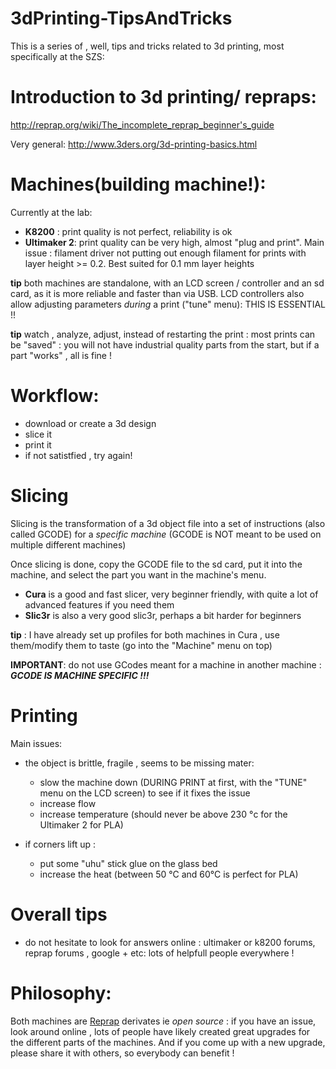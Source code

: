 3dPrinting-TipsAndTricks
========================


This is a series of , well, tips and tricks related to 3d printing, most specifically at the SZS:




Introduction to 3d printing/ repraps:
============================

http://reprap.org/wiki/The_incomplete_reprap_beginner's_guide


Very general: 
http://www.3ders.org/3d-printing-basics.html


Machines(building machine!):
============================

Currently at the lab: 

- **K8200** : print quality is not perfect, reliability is ok 
- **Ultimaker 2**: print quality can be very high, almost "plug and print". Main issue : filament driver not putting out enough filament for prints with layer height >= 0.2. Best suited for 0.1 mm layer heights


**tip** both machines are standalone, with an LCD screen / controller and an sd card, as it is more reliable and faster than via USB.
LCD controllers also allow adjusting parameters *during* a print ("tune" menu): THIS IS ESSENTIAL !!

**tip** watch , analyze, adjust, instead of restarting the print : most prints can be "saved" : you will not have industrial quality parts from the start, but if a part "works" , all is fine !


Workflow:
=========

- download or create a 3d design
- slice it 
- print it
- if not satistfied , try again!

Slicing
=======

Slicing is the transformation of a 3d object file into a set of instructions (also called GCODE) for a *specific machine* (GCODE is NOT meant to be used on multiple different machines)

Once slicing is done, copy the GCODE file to the sd card, put it into the machine, and select the part you want in the machine's menu.


- **Cura** is a good and fast slicer, very beginner friendly, with quite a lot of advanced features if you need them
- **Slic3r** is also a very good slic3r, perhaps a bit harder for beginners

**tip** : I have already set up profiles for both machines in Cura , use them/modify them to taste (go into the "Machine" menu on top)

**IMPORTANT**: do not use GCodes meant for a machine in another machine : ***GCODE IS MACHINE SPECIFIC !!!***


Printing
========


Main issues:
- the object is brittle, fragile , seems to be missing mater:
   * slow the machine down (DURING PRINT at first, with the "TUNE" menu on the LCD screen) to see if it fixes the issue
   * increase flow
   * increase temperature (should never be above 230 °c for the Ultimaker 2 for PLA)

- if corners lift up :
   * put some "uhu" stick glue on the glass bed
   * increase the heat (between 50 °C and 60°C is perfect for PLA)

Overall tips
============

- do not hesitate to look for answers online : ultimaker or k8200 forums, reprap forums , google + etc: lots of helpfull people everywhere !



Philosophy:
==========

Both machines are [Reprap](http://reprap.org/) derivates ie *open source* : if you have an issue, look around online , lots of people have likely created great upgrades for the different parts of the machines.
And if you come up with a new upgrade, please share it with others, so everybody can benefit ! 
